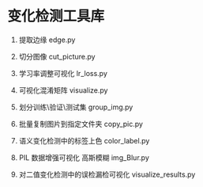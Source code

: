 # 变化检测工具库
1. 提取边缘 edge.py

2. 切分图像 cut_picture.py

3. 学习率调整可视化 lr_loss.py

4. 可视化混淆矩阵 visualize.py

5. 划分训练\验证\测试集 group_img.py

6. 批量复制图片到指定文件夹 copy_pic.py

7.  语义变化检测中的标签上色 color_label.py

8. PIL 数据增强可视化 高斯模糊 img_Blur.py

9. 对二值变化检测中的误检漏检可视化 visualize_results.py
